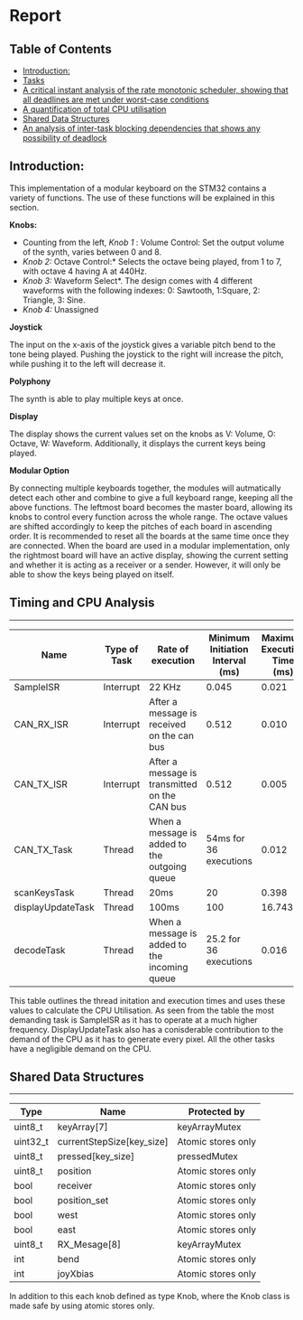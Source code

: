 # Report

## Table of Contents <!-- omit from toc -->
- [Introduction:](#introduction)
- [Tasks](#tasks)
- [A critical instant analysis of the rate monotonic scheduler, showing that all deadlines are met under worst-case conditions](#a-critical-instant-analysis-of-the-rate-monotonic-scheduler-showing-that-all-deadlines-are-met-under-worst-case-conditions)
- [A quantification of total CPU utilisation](#a-quantification-of-total-cpu-utilisation)
- [Shared Data Structures](#shared-data-structures)
- [An analysis of inter-task blocking dependencies that shows any possibility of deadlock](#an-analysis-of-inter-task-blocking-dependencies-that-shows-any-possibility-of-deadlock)

## Introduction:

This implementation of a modular keyboard on the STM32 contains a variety of functions. The use of these functions will be explained in this section.

**Knobs:**

- Counting from the left, *Knob 1* : Volume Control: Set the output volume of the synth, varies between 0 and 8.
- *Knob 2:* Octave Control:* Selects the octave being played, from 1 to 7, with octave 4  having A at 440Hz.
- *Knob 3:* Waveform Select*. The design comes with 4 different waveforms with the following indexes: 0: Sawtooth, 1:Square, 2: Triangle, 3: Sine.
- *Knob 4:* Unassigned

**Joystick**

The input on the x-axis of the joystick gives a variable pitch bend to the tone being played. Pushing the joystick to the right will increase the pitch, while pushing it to the left will decrease it.

**Polyphony**

The synth is able to play multiple keys at once.

**Display**

The display shows the current values set on the knobs as V: Volume, O: Octave, W: Waveform. Additionally, it displays the current keys being played.

**Modular Option**

By connecting multiple keyboards together, the modules will autmatically detect each other and combine to give a full keyboard range, keeping all the above functions. The leftmost board becomes the master board, allowing its knobs to control every function across the whole range. The octave values are shifted accordingly to keep the pitches of each board in ascending order. It is recommended to reset all the boards at the same time once they are connected. When the board are used in a modular implementation, only the rightmost board will have an active display, showing the current setting and whether it is acting as a receiver or a sender. However, it will only be able to show the keys being played on itself.




## Timing and CPU Analysis
___

| Name              | Type of Task | Rate of execution                             | Minimum Initiation Interval (ms) | Maximum Execution Time (ms) | CPU Utilisation (%) |
|-------------------|--------------|-----------------------------------------------|----------------------------------|-----------------------------|---------------------|
| SampleISR         | Interrupt    | 22 KHz                                        | 0.045                            | 0.021                       | 46.67               |
| CAN_RX_ISR        | Interrupt    | After a message is received on the can bus    | 0.512                            | 0.010                       | 1.95                |
| CAN_TX_ISR        | Interrupt    | After a message is transmitted on the CAN bus | 0.512                            | 0.005                       | 0.98                |
| CAN_TX_Task       | Thread       | When a message is added to the outgoing queue | 54ms for 36 executions           | 0.012                       | 0.80                |
| scanKeysTask      | Thread       | 20ms                                          | 20                               | 0.398                       | 1.99                |
| displayUpdateTask | Thread       | 100ms                                         | 100                              | 16.743                      | 16.74               |
| decodeTask        | Thread       | When a message is added to the incoming queue | 25.2 for 36 executions           | 0.016                       | 2.28                |

This table outlines the thread initation and execution times and uses these values to calculate the CPU Utilisation. As seen from the table the most demanding task is SampleISR as it has to operate at a much higher frequency. DisplayUpdateTask also has a conisderable contribution to the demand of the CPU as it has to generate every pixel. All the other tasks have a negligible demand on the CPU. 

## Shared Data Structures
___

| Type     | Name                      | Protected by       |
|----------|---------------------------|--------------------|
| uint8_t  | keyArray[7]               | keyArrayMutex      |
| uint32_t | currentStepSize[key_size] | Atomic stores only |
| uint8_t  | pressed[key_size]         | pressedMutex       |
| uint8_t  | position                  | Atomic stores only |
| bool     | receiver                  | Atomic stores only |
| bool     | position_set              | Atomic stores only |
| bool     | west                      | Atomic stores only |
| bool     | east                      | Atomic stores only |
| uint8_t  | RX_Mesage[8]              | keyArrayMutex      |
| int      | bend                      | Atomic stores only |
| int      | joyXbias                  | Atomic stores only |

In addition to this each knob defined as type Knob, where the Knob class is made safe by using atomic stores only.



